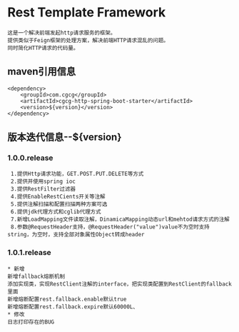 # Rest Template Framework

    这是一个解决前端发起http请求服务的框架。
    提供类似于Feign框架的处理方案，解决前端HTTP请求混乱的问题。
    同时简化HTTP请求的代码量。
    
## maven引用信息
    
    <dependency>
        <groupId>com.cgcg</groupId>
        <artifactId>cgcg-http-spring-boot-starter</artifactId>
        <version>${version}</version>
    </dependency>
    
## 版本迭代信息--${version}   

### 1.0.0.release

     1.提供Http请求功能，GET.POST.PUT.DELETE等方式
     2.提供并使用spring ioc
     3.提供RestFilter过滤器
     4.提供EnableRestCients开关等注解
     5.提供注解扫描和配置扫描两种方案可选
     6.提供jdk代理方式和cglib代理方式
     7.新增LoadMapping文件读取注解，DinamicaMapping动态url和mehtod请求方式的注解
     8.参数@RequestHeader支持，@RequestHeader("value")value不为空时支持string，为空时，支持全部对象属性Object转成header
### 1.0.1.release
    * 新增
    新增fallback熔断机制
    添加实现类，实现RestClient注解的interface，把实现类配置到RestClient的fallback里面
    新增熔断配置rest.fallback.enable默认true
    新增熔断配置rest.fallback.expire默认60000L、
    * 修改
    日志打印存在的BUG